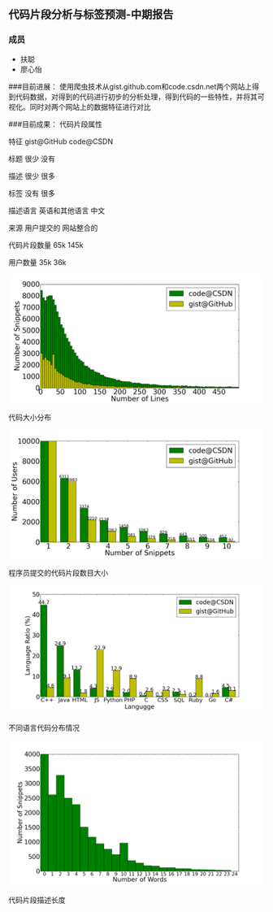 



## 代码片段分析与标签预测-中期报告

### 成员

- 扶聪
- 廖心怡

###目前进展：
使用爬虫技术从gist.github.com和code.csdn.net两个网站上得到代码数据，对得到的代码进行初步的分析处理，得到代码的一些特性，并将其可视化。同时对两个网站上的数据特征进行对比

###目前成果：
代码片段属性

 特征    gist@GitHub	code@CSDN

 标题	   很少	         没有

描述    	很少	         很多

标签	    没有	         很多

描述语言	英语和其他语言	中文

来源	 用户提交的	网站整合的

代码片段数量	65k	145k

用户数量	35k	36k


![代码大小分布](pic/2.png)

代码大小分布

![程序员提交的代码片段数目大小](pic/3.png)

程序员提交的代码片段数目大小

![不同语言代码分布情况](pic/4.png)

不同语言代码分布情况

![代码片段描述长度](pic/5.png)

代码片段描述长度
